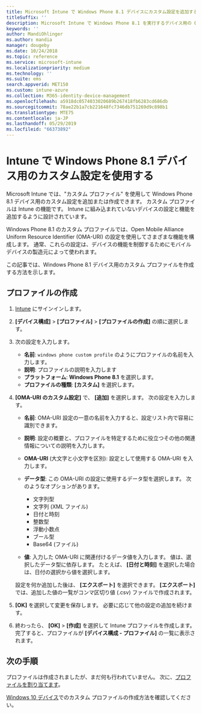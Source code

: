 ```yaml
---
title: Microsoft Intune で Windows Phone 8.1 デバイスにカスタム設定を追加する - Azure | Microsoft Docs
titleSuffix: ''
description: Microsoft Intune で Windows Phone 8.1 を実行するデバイス用の OMA-URI 設定を使用するためのカスタム プロファイルを追加または作成します。
keywords: ''
author: MandiOhlinger
ms.author: mandia
manager: dougeby
ms.date: 10/24/2018
ms.topic: reference
ms.service: microsoft-intune
ms.localizationpriority: medium
ms.technology: ''
ms.suite: ems
search.appverid: MET150
ms.custom: intune-azure
ms.collection: M365-identity-device-management
ms.openlocfilehash: a5918dc0574033020689b267418fb6283cd686db
ms.sourcegitcommit: 78ae22b1a7cb221648fc7346db751269d9c898b1
ms.translationtype: MTE75
ms.contentlocale: ja-JP
ms.lasthandoff: 05/29/2019
ms.locfileid: "66373892"
---
```

# <a name="use-custom-settings-for-windows-phone-81-devices-in-intune"></a>Intune で Windows Phone 8.1 デバイス用のカスタム設定を使用する

Microsoft Intune では、"カスタム プロファイル" を使用して Windows Phone 8.1 デバイス用のカスタム設定を追加または作成できます。 カスタム プロファイルは Intune の機能です。 Intune に組み込まれていないデバイスの設定と機能を追加するように設計されています。

Windows Phone 8.1 のカスタム プロファイルでは、Open Mobile Alliance Uniform Resource Identifier (OMA-URI) の設定を使用してさまざまな機能を構成します。 通常、これらの設定は、デバイスの機能を制御するためにモバイル デバイスの製造元によって使われます。

この記事では、Windows Phone 8.1 デバイス用のカスタム プロファイルを作成する方法を示します。 

## <a name="create-the-profile"></a>プロファイルの作成

1. [Intune](https://go.microsoft.com/fwlink/?linkid=2090973) にサインインします。
2. **[デバイス構成]**  >  **[プロファイル]**  >  **[プロファイルの作成]** の順に選択します。
3. 次の設定を入力します。

    - **名前**: `windows phone custom profile` のようにプロファイルの名前を入力します。
    - **説明**: プロファイルの説明を入力します
    - **プラットフォーム**: **Windows Phone 8.1** を選択します。
    - **プロファイルの種類**: **[カスタム]** を選択します。

4. **[OMA-URI のカスタム設定]** で、 **[追加]** を選択します。 次の設定を入力します。

    - **名前**: OMA-URI 設定の一意の名前を入力すると、設定リスト内で容易に識別できます。
    - **説明**: 設定の概要と、プロファイルを特定するために役立つその他の関連情報についての説明を入力します。
    - **OMA-URI** (大文字と小文字を区別): 設定として使用する OMA-URI を入力します。
    - **データ型**: この OMA-URI の設定に使用するデータ型を選択します。 次のようなオプションがあります。

        - 文字列型
        - 文字列 (XML ファイル)
        - 日付と時刻
        - 整数型
        - 浮動小数点
        - ブール型
        - Base64 (ファイル)

    - **値**: 入力した OMA-URI に関連付けるデータ値を入力します。 値は、選択したデータ型に依存します。 たとえば、 **[日付と時刻]** を選択した場合は、日付の選択から値を選択します。

    設定を何か追加した後は、 **[エクスポート]** を選択できます。 **[エクスポート]** では、追加した値の一覧がコンマ区切り値 (.csv) ファイルで作成されます。

5. **[OK]** を選択して変更を保存します。 必要に応じて他の設定の追加を続けます。
6. 終わったら、 **[OK]**  >  **[作成]** を選択して Intune プロファイルを作成します。 完了すると、プロファイルが **[デバイス構成 - プロファイル]** の一覧に表示されます。

## <a name="next-steps"></a>次の手順

プロファイルは作成されましたが、まだ何も行われていません。 次に、[プロファイルを割り当てます](device-profile-assign.md)。

[Windows 10 デバイス](custom-settings-windows-10.md)でのカスタム プロファイルの作成方法を確認してください。
